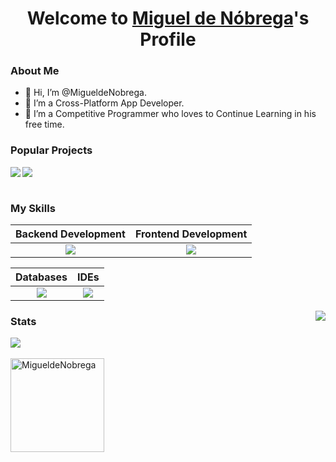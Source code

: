 <p align="center">
  <h1 align="center">Welcome to <a href="https://github.com/MigueldeNobrega" >Miguel de Nóbrega</a>'s Profile</h1>
</p>

### About Me

<ul>
  <li>👋 Hi, I’m @MigueldeNobrega.</li>
  <li>🙋 I’m a Cross-Platform App Developer.</li>
  <li>🌱 I’m a Competitive Programmer who loves to Continue Learning in his free time.</li>
</ul>


### Popular Projects

<a href="https://github.com/MigueldeNobrega/Futbol_Connection">
  <!-- Change the `github-readme-stats.anuraghazra1.vercel.app` to `github-readme-stats.vercel.app`  -->
  <img align="left" src="https://github-readme-stats.vercel.app/api/pin/?username=MigueldeNobrega&repo=Futbol_Connection&theme=react" />
</a>    
<a href="https://github.com/MigueldeNobrega/Foro_Usuarios_Admin">
  <!-- Change the `github-readme-stats.anuraghazra1.vercel.app` to `github-readme-stats.vercel.app`  -->
  <img align="rigth" src="https://github-readme-stats.vercel.app/api/pin/?username=MigueldeNobrega&repo=Foro_Usuarios_Admin&theme=react"/>
</a>
<br></br>

### My Skills

  <table>
    <thead>
      <tr>
        <th>Backend Development</th>
        <th>Frontend Development</th>
      </tr>
    </thead>
    <tbody>
      <tr>
        <td align="center"> <img src="https://skillicons.dev/icons?i=java,spring,cs,py,php" /> </td>
        <td align="center"> <img src="https://skillicons.dev/icons?i=html,css,js" /> </td>
      </tr>
    </tbody>
  </table>
    <table>
    <thead>
      <tr>
        <th>Databases</th>
        <th>IDEs</th>
      </tr>
    </thead>
    <tbody>
      <tr>
        <td align="center"> <img src="https://skillicons.dev/icons?i=mysql,mongodb,firebase" /> </td>
        <td align="center"> <img src="https://skillicons.dev/icons?i=androidstudio,unity,visualstudio,eclipse,vscode" /> </td>
      </tr>
    </tbody>
  </table>
  


<img align="right" src="https://media.giphy.com/media/M9gbBd9nbDrOTu1Mqx/giphy.gif">



### Stats
<a href="https://github.com/github-readme-stats">
  <!-- Change the `github-readme-stats.anuraghazra1.vercel.app` to `github-readme-stats.vercel.app`  -->
  <img align="center" src="https://github-readme-stats.vercel.app/api/top-langs/?username=MigueldeNobrega&layout=compact&theme=react" />
</a>
<br></br>
<a >
  <!-- Change the `github-readme-stats.anuraghazra1.vercel.app` to `github-readme-stats.vercel.app`  -->
   <img align="center" height="150em" src="https://github-readme-streak-stats.herokuapp.com/?user=MigueldeNobrega&theme=react" alt="MigueldeNobrega" />
</a>







